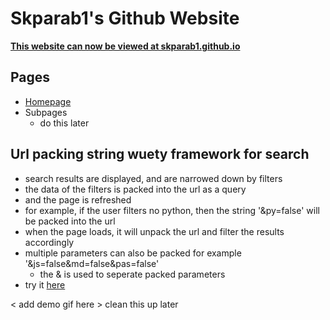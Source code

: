 # Skparab1's Github Website
**[This website can now be viewed at skparab1.github.io](https://skparab1.github.io)**

## Pages
- [Homepage](https://skparab1.github.io)
- Subpages
  - do this later


## Url packing string wuety framework for search
- search results are displayed, and are narrowed down by filters
- the data of the filters is packed into the url as a query
- and the page is refreshed
- for example, if the user filters no python, then the string '&py=false' will be packed into the url
- when the page loads, it will unpack the url and filter the results accordingly
- multiple parameters can also be packed for example '&js=false&md=false&pas=false'
  - the & is used to seperate packed parameters
- try it [here](https://skparab1.github.io/search)

< add demo gif here >
clean this up later
